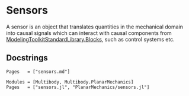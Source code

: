 # Sensors
A sensor is an object that translates quantities in the mechanical domain into causal signals which can interact with causal components from [ModelingToolkitStandardLibrary.Blocks](https://docs.sciml.ai/ModelingToolkitStandardLibrary/stable/API/blocks/), such as control systems etc.


## Docstrings
```@index
Pages   = ["sensors.md"]
```



```@autodocs
Modules = [Multibody, Multibody.PlanarMechanics]
Pages   = ["sensors.jl", "PlanarMechanics/sensors.jl"]
```
